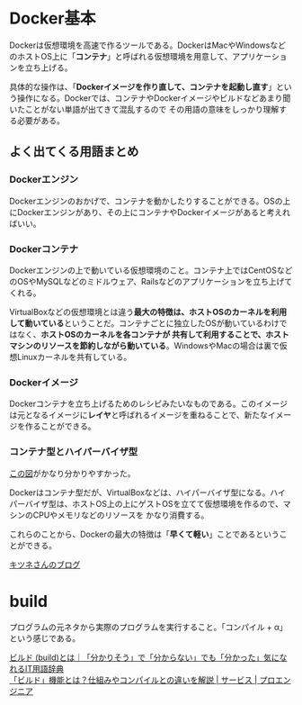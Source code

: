 # Docker基本

Dockerは仮想環境を高速で作るツールである。DockerはMacやWindowsなどのホストOS上に「**コンテナ**」と呼ばれる仮想環境を用意して、アプリケーションを立ち上げる。

具体的な操作は、「**Dockerイメージを作り直して、コンテナを起動し直す**」という操作になる。Dockerでは、コンテナやDockerイメージやビルドなどあまり聞いたことがない単語が出てきて混乱するので
その用語の意味をしっかり理解する必要がある。

## よく出てくる用語まとめ

### Dockerエンジン

Dockerエンジンのおかげで、コンテナを動かしたりすることができる。OSの上にDockerエンジンがあり、その上にコンテナやDockerイメージがあると考えればいい。

### Dockerコンテナ

Dockerエンジンの上で動いている仮想環境のこと。コンテナ上ではCentOSなどのOSやMySQLなどのミドルウェア、Railsなどのアプリケーションを立ち上げてくれる。

VirtualBoxなどの仮想環境とは違う**最大の特徴は、ホストOSのカーネルを利用して動いている**ということだ。コンテナごとに独立したOSが動いているわけではなく、**ホストOSのカーネルを各コンテナが
共有して利用することで、ホストマシンのリソースを節約しながら動いている**。WindowsやMacの場合は裏で仮想Linuxカーネルを共有している。

### Dockerイメージ

Dockerコンテナを立ち上げるためのレシピみたいなものである。このイメージは元となるイメージに**レイヤ**と呼ばれるイメージを重ねることで、新たなイメージを作ることができる。

### コンテナ型とハイパーバイザ型

[この図](https://gyazo.com/7710cffd1d122c9b6d082c88a2e68d76)がかなり分かりやすかった。  

Dockerはコンテナ型だが、VirtualBoxなどは、ハイパーバイザ型になる。ハイパーバイザ型は、ホストOS上の上にゲストOSを立てて仮想環境を作るので、マシンのCPUやメモリなどのリソースを
かなり消費する。

これらのことから、Dockerの最大の特徴は「**早くて軽い**」ことであるということができる。

[キツネさんのブログ](https://kitsune.blog/docker-summary)

# build

プログラムの元ネタから実際のプログラムを実行すること。「コンパイル + α」という感じである。

[ビルド \(build\)とは｜「分かりそう」で「分からない」でも「分かった」気になれるIT用語辞典](https://wa3.i-3-i.info/word12775.html)  
[「ビルド」機能とは？仕組みやコンパイルとの違いを解説 \| サービス \| プロエンジニア](https://proengineer.internous.co.jp/content/columnfeature/6308)
